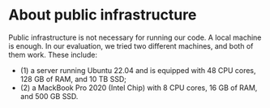 # About public infrastructure

Public infrastructure is not necessary for running our code. A local machine is enough. In our evaluation, we tried two different machines, and both of them work. These include:

- (1) a server running Ubuntu 22.04 and is equipped with 48 CPU cores, 128 GB of RAM, and 10 TB SSD;
- (2) a MackBook Pro 2020 (Intel Chip) with 8 CPU cores, 16 GB of RAM, and 500 GB SSD.
